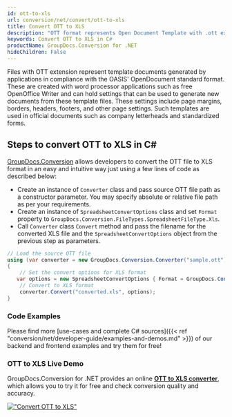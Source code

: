 ```yaml
---
id: ott-to-xls
url: conversion/net/convert/ott-to-xls
title: Convert OTT to XLS
description: "OTT format represents Open Document Template with .ott extension. Learn how to convert OTT to XLS file programmatically in C# language using GroupDocs.Conversion for .NET library."
keywords: Convert OTT to XLS in C#
productName: GroupDocs.Conversion for .NET
hideChildren: False
---
```


Files with OTT extension represent template documents generated by applications in compliance with the OASIS' OpenDocument standard format. These are created with word processor applications such as free OpenOffice Writer and can hold settings that can be used to generate new documents from these template files. These settings include page margins, borders, headers, footers, and other page settings. Such templates are used in official documents such as company letterheads and standardized forms.

## Steps to convert OTT to XLS in C#

[GroupDocs.Conversion](https://products.groupdocs.com/conversion/net) allows developers to convert the OTT file to XLS format in an easy and intuitive way just using a few lines of code as described below:

* Create an instance of `Converter` class and pass source OTT file path as a constructor parameter. You may specify absolute or relative file path as per your requirements. 
* Create an instance of `SpreadsheetConvertOptions` class and set `Format` property to `GroupDocs.Conversion.FileTypes.SpreadsheetFileType.Xls`.
* Call `Converter` class `Convert` method and pass the filename for the converted XLS file and the `SpreadsheetConvertOptions` object from the previous step as parameters.

```csharp
// Load the source OTT file
using (var converter = new GroupDocs.Conversion.Converter("sample.ott"))
{
    // Set the convert options for XLS format
   var options = new SpreadsheetConvertOptions { Format = GroupDocs.Conversion.FileTypes.SpreadsheetFileType.Xls };
    // Convert to XLS format
    converter.Convert("converted.xls", options);
}
```

### Code Examples

Please find more [use-cases and complete C# sources]({{< ref "conversion/net/developer-guide/examples-and-demos.md" >}}) of our backend and frontend examples and try them for free!

### OTT to XLS Live Demo

GroupDocs.Conversion for .NET provides an online [**OTT to XLS converter**](https://products.groupdocs.app/conversion/ott-to-xls), which allows you to try it for free and check conversion quality and accuracy.

[!["Convert OTT to XLS"](conversion/net/images/convert-to-xls/convert-ott-to-xls.png)](https://products.groupdocs.app/conversion/ott-to-xls)